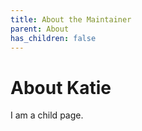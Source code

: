 ```yaml
---
title: About the Maintainer
parent: About
has_children: false
---
```


# About Katie

I am a child page.
